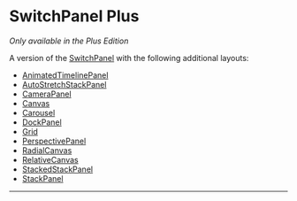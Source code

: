 # SwitchPanel Plus
_Only available in the Plus Edition_

A version of the [SwitchPanel](SwitchPanel) with the following additional layouts:

* [AnimatedTimelinePanel](AnimatedTimelinePanel)
* [AutoStretchStackPanel](AutoStretchStackPanel)
* [CameraPanel](CameraPanel)
* [Canvas](Canvas)
* [Carousel](Carousel)
* [DockPanel](DockPanel)
* [Grid](Grid)
* [PerspectivePanel](PerspectivePanel)
* [RadialCanvas](RadialCanvas)
* [RelativeCanvas](RelativeCanvas)
* [StackedStackPanel](StackedStackPanel)
* [StackPanel](StackPanel)
---